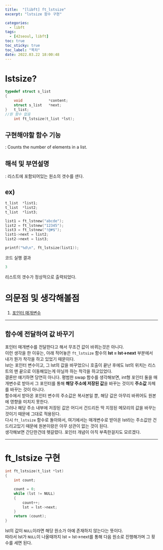 ```yaml
---
title:  "[libft] ft_lstsize"
excerpt: "lstsize 함수 구현"

categories:
  - libft
tags:
  - [42seoul, libft]
toc: true
toc_sticky: true
toc_label: "목차"
date: 2022.03.22 18:00:48
---
```


# lstsize?

```c
typedef struct s_list
{
	void			*content;
	struct s_list	*next;
}	t_list;
//원 함수 없음
    int ft_lstsize(t_list *lst);
```

## 구현해야할 함수 기능    
:  Counts the number of elements in a list.    

## 해석 및 부연설명    
:  리스트에 포함되어있는 원소의 갯수를 샌다.    

## ex)    
```c
t_list	*list1;
t_list	*list2;
t_list	*list3;

list1 = ft_lstnew("abcde");
list2 = ft_lstnew("12345");
list3 = ft_lstnew("!@#$");
list1->next = list2;
list2->next = list3;

printf("%d\n", ft_lstsize(list1));
```
코드 실행 결과
```c
3
```
리스트의 갯수가 정상적으로 출력되었다.    

# 의문점 및 생각해볼점    
1. [포인터 매개변수](#함수에-전달하여-값-바꾸기)    

***

## 함수에 전달하여 값 바꾸기
포인터 매개변수를 전달한다고 해서 무조건 값이 바뀌는것은 아니다.    
이런 생각을 한 이유는, 아래 적어놓은 `ft_lstsize` 함수의 **lst = lst->next** 부분에서 내가 뭔가 착각을 하고 있었기 때문이다.    
lst는 포인터 변수이고, 그 lst의 값을 바꾸었으니 호출이 끝난 후에도 lst의 위치는 리스트의 맨 끝으로 이동해있는게 아닐까 하는 착각을 하고있었다.    
결론만 얘기하면 당연히 아니다. 평범한 swap 함수를 생각해보면, int형 포인터 둘을 매개변수로 받아서 그 포인터를 통해 **해당 주소에 저장된 값**을 바꾸는 것이지 **주소값** 자체를 바꾸는 것이 아니다.    
함수에서 받아온 포인터 변수의 주소값은 복사본일 뿐, 해당 값은 아무리 바뀌어도 원본에 영향을 미치지 못한다.    
그러나 해당 주소 내부에 저장된 값은 어디서 건드리든 딱 지정된 메모리의 값을 바꾸는 것이기 때문에 그대로 적용된다.    
다시 `ft_lstsize` 함수로 돌아와서, 여기에서는 매개변수로 받아온 lst라는 주소값만 건드리고있기 때문에 원본이랑은 아무 상관이 없는 것이 된다.    
생각해보면 간단한건데 헷갈렸다. 포인터 개념이 아직 부족한걸지도 모르겠다.    

***

# ft_lstsize 구현

```c
int	ft_lstsize(t_list *lst)
{
	int	count;

	count = 0;
	while (lst != NULL)
	{
		count++;
		lst = lst->next;
	}
	return (count);
}

```
lst의 값이 `NULL`이라면 해당 원소가 아예 존재하지 않는다는 뜻이다.    
따라서 lst가 `NULL`이 나올때까지 lst = lst->next를 통해 다음 원소로 진행해가며 그 횟수를 세면 된다.    

